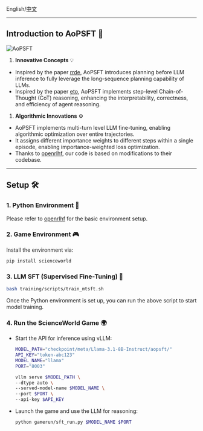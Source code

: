 English/[中文](https://github.com/Sunrepe/AoPSFT/assets/readme_zh.md)

------

## Introduction to AoPSFT 🚀

![AoPSFT](https://github.com/Sunrepe/AoPSFT/assets/aopsft.png)

1. **Innovative Concepts** 💡

- Inspired by the paper [rrde](https://ieeexplore.ieee.org/abstract/document/10650094), AoPSFT introduces planning before LLM inference to fully leverage the long-sequence planning capability of LLMs.
- Inspired by the paper [eto](https://arxiv.org/abs/2403.02502), AoPSFT implements step-level Chain-of-Thought (CoT) reasoning, enhancing the interpretability, correctness, and efficiency of agent reasoning.

1. **Algorithmic Innovations** ⚙️

- AoPSFT implements multi-turn level LLM fine-tuning, enabling algorithmic optimization over entire trajectories.
- It assigns different importance weights to different steps within a single episode, enabling importance-weighted loss optimization.
- Thanks to [openrlhf](https://github.com/OpenRLHF/OpenRLHF), our code is based on modifications to their codebase.

------

## Setup 🛠️

### 1. Python Environment 🐍

Please refer to [openrlhf](https://github.com/OpenRLHF/OpenRLHF) for the basic environment setup.

### 2. Game Environment 🎮

Install the environment via:

```bash
pip install scienceworld
```

### 3. LLM SFT (Supervised Fine-Tuning) 🧠

```bash
bash training/scripts/train_mtsft.sh
```

Once the Python environment is set up, you can run the above script to start model training.

### 4. Run the ScienceWorld Game 🌍

- Start the API for inference using vLLM:

  ```bash
  MODEL_PATH="checkpoint/meta/Llama-3.1-8B-Instruct/aopsft/"
  API_KEY="token-abc123"
  MODEL_NAME="llama"    
  PORT="8003"
  
  vllm serve $MODEL_PATH \
  --dtype auto \
  --served-model-name $MODEL_NAME \
  --port $PORT \
  --api-key $API_KEY
  ```

- Launch the game and use the LLM for reasoning:

  ```bash
  python gamerun/sft_run.py $MODEL_NAME $PORT
  ```

